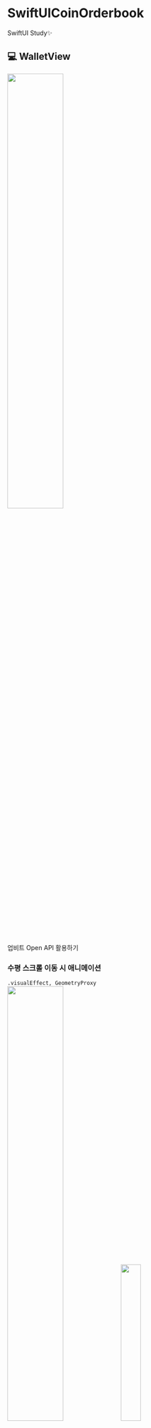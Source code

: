 # SwiftUICoinOrderbook
SwiftUI Study✨

## 💻 WalletView
<img src = "https://github.com/ji-yeon224/SwiftUICoinOrderbook/assets/69784492/08724c52-295e-4f5c-ba4b-1d92f38c4486" width="50%"/> </br>
업비트 Open API 활용하기

### 수평 스크롤 이동 시 애니메이션
`.visualEffect, GeometryProxy` </br>
<img src="https://github.com/ji-yeon224/SwiftUICoinOrderbook/assets/69784492/c473a019-5d9e-4bfc-82f5-8491bd4e4e20" width="50%"/>
<img src="https://github.com/ji-yeon224/SwiftUICoinOrderbook/assets/69784492/2019e638-f4fe-4fe6-8688-1784af2b2f6b" width="30%" />

### overlay를 활용하여 디자인 하기

```swift
Rectangle()
    .fill(
        LinearGradient(gradient: Gradient(colors: [viewModel.banner.color, Color.blue]), startPoint: .bottomLeading, endPoint: .trailing)
    )
    .overlay {
        Circle()
            .fill(.white.opacity(0.2))
            .offset(x: -40, y: 80)
            .scaleEffect(1.8, anchor: .center)
    }
    .clipShape(RoundedRectangle(cornerRadius: 25))
    .frame(maxWidth: .infinity)
    .frame(height: 200)
```
<img src="https://github.com/ji-yeon224/SwiftUICoinOrderbook/assets/69784492/897a3b22-8b11-4cec-befa-0d52c424f00e" width="30%" />

</br></br>
## 💻 Wallet Animation
<img src="https://github.com/ji-yeon224/SwiftUICoinOrderbook/assets/69784492/1c599381-c30d-40e1-8814-0a62edf2f91c" width="25%" />
<img src="https://github.com/ji-yeon224/SwiftUICoinOrderbook/assets/69784492/c8417cc6-893e-4764-82fb-139a833c4d90" width="50%" />

### Title
```swift
struct WalletView: View {
    
    @State private var isExpandable = false
    
    var body: some View {
        VStack {
            topTitle()
            Spacer()
            Button("AnimationOn") {
                print("on")
                withAnimation(.smooth) { // 타이틀 이동 애니메이션
                    isExpandable = false
                }
                
            }
            Button("AnimationOff") {
                print("off")
                withAnimation(.spring(duration: 0.5)) {
                    isExpandable = true
                }
            }
        }
        
    }
    
    func topTitle() -> some View {
        Text("My Wallet")
            .font(.largeTitle)
            .bold()
            
            .frame(
                maxWidth: .infinity,
                alignment: isExpandable ? .leading : .center
            )
            .overlay(alignment: .trailing) {
                topOverlayButton()
                    .padding()
            }
            .padding()
    }
    
    func topOverlayButton() -> some View {
        Button {
            
        } label: {
            Image(systemName: "plus")
                .foregroundStyle(.white)
                .padding(10)
                .background(Color.black, in: Circle())
        }
        .rotationEffect(.degrees(isExpandable ? 225 : 45)) // 회전
        .opacity(isExpandable ? 1 : 0) // 사라졌다가 등장 투명도 조절
    }
    
}
```
### Card

<img src="https://github.com/ji-yeon224/SwiftUICoinOrderbook/assets/69784492/cd86aa6a-ed37-4cbc-8fb1-d38b7b2b6ccd" width="70%"/> </br>
offset 값을 이용하여 y축 조절

`.matchedGeometryEffect(id:, in:(Namespace))`
-> 애니메이션을 지정하면서 데이터 전달하기
```swift
// WalletView.swift

@State private var currentWallet = WalletModel(name: "", index: 0)  // 사용자가 탭한 카드가 무엇인지 알기 위함
@Namespace var animation

func cardView(_ data: WalletModel) -> some View {
        RoundedRectangle(cornerRadius: 25)
            .fill(data.color)
            .frame(height: 150)
            .padding(.horizontal)
            .padding(.vertical, 5)
            .offset(
                y: CGFloat(data.index) * (isExpandable ? 0 : -120)
            )
            .onTapGesture { 
                withAnimation(.spring(duration: 0.5)) {
                    // 카드 탭 시 다음 화면 전환
                    showDetail = true
                    currentWallet = data
                    
                }
            }
            .matchedGeometryEffect(id: data, in: animation) // "animation" 네임스페이스를 통해 data값 전달
            
    }
```

```swift
// WalletDetailView.swift

let currentWallet: WalletModel // WalletView에서 선택한 카드 정보
var animation: Namespace.ID // 동일한 그룹입을 인식
    
    var body: some View {
        ZStack {
            Color.gray.ignoresSafeArea()
            VStack {
                RoundedRectangle(cornerRadius: 25)
                    .fill(currentWallet.color)
                    .frame(height: 150)
                    .padding(.horizontal)
                    .padding(.vertical, 5)
                    .onTapGesture {
                        showDetail = false
                    }
                    .matchedGeometryEffect(id: currentWallet, in: animation)
                Text(currentWallet.name)
                Spacer()
            }
            
            
        }
    }
```














